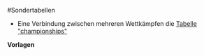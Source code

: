 #Sondertabellen

* Eine Verbindung zwischen mehreren Wettkämpfen die [Tabelle "championships"]

**Vorlagen**


[Tabelle "championships"]: kapitel_06_01.md
